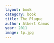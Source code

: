 ```yaml
---
layout: book
category: book
title: The Plague
author: Albert Camus
year: 2011
image: tp.jpg
---
```

